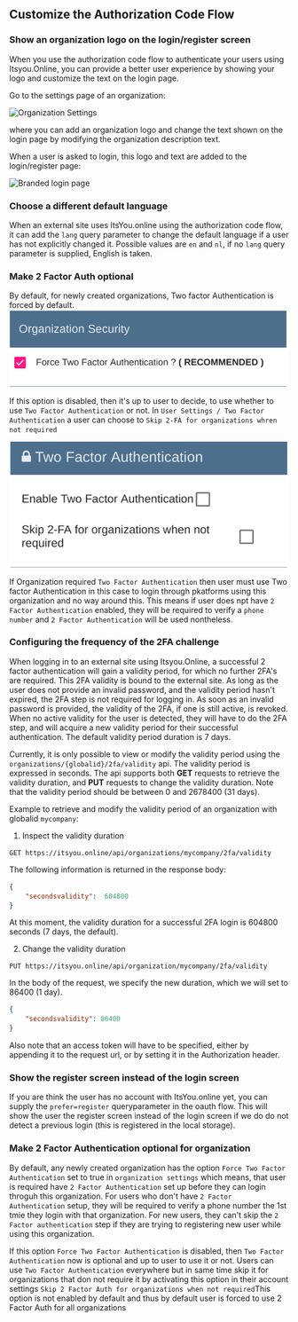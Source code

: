 ## Customize the Authorization Code Flow

### Show an organization logo on the login/register screen

When you use the authorization code flow to authenticate your users using Itsyou.Online, you can provide a better user experience by showing your logo and customize the text on the login page.

Go to the settings page of an organization:

![Organization Settings](OrganizationSettingsTab.png)

where you can add an organization logo and change the text shown on the login page by modifying the organization description text.

When a user is asked to login, this logo and text are added to the login/register page:

![Branded login page](BrandedLoginPage.png)


### Choose a different default language

When an external site uses ItsYou.online using the authorization code flow, it can add the `lang` query parameter to change the default language if a user has not explicitly changed it. Possible values are `en` and `nl`, if no `lang` query parameter is supplied, English is taken.


### Make 2 Factor Auth optional 

By default, for newly created organizations,
Two factor Authentication is forced by default.
![](./2faoptional.png)

If this option is disabled, then it's up to user to decide, to use whether to use `Two Factor Authentication` or not.
In `User Settings / Two Factor Authentication` a user can choose to `Skip 2-FA for organizations whren not required`

![](user2fa.png)

If Organization required `Two Factor Authentication` then user must use Two factor Authentication in this case to login through pkatforms using this organization and no way around this.
This means if user does npt have `2 Factor Authentication` enabled, they will be required to verify a `phone number` and `2 Factor Authentication` will be used nontheless.


### Configuring the frequency of the 2FA challenge


When logging in to an external site using Itsyou.Online, a successful 2 factor authentication will gain a validity period, for which no further 2FA's are required. This 2FA validity is bound to the external site. As long as the user does not provide an invalid password, and the validity period hasn't expired, the 2FA step is not required for logging in. As soon as an invalid password is provided, the validity of the 2FA, if one is still active, is revoked. When no active validity for the user is detected, they will have to do the 2FA step, and will acquire a new validity period for their successful authentication. The default validity period duration is 7 days.

Currently, it is only possible to view or modify the validity period using the `organizations/{globalid}/2fa/validity` api. The validity period is expressed in seconds. The api supports both **GET** requests to retrieve the validity duration, and **PUT** requests to change the validity duration. Note that the validity period should be between 0 and 2678400 (31 days).

Example to retrieve and modify the validity period of an organization with globalid `mycompany`:

1. Inspect the validity duration
```
GET https://itsyou.online/api/organizations/mycompany/2fa/validity
```
The following information is returned in the response body:
```json
{
    "secondsvalidity":  604800
}
```
At this moment, the validity duration for a successful 2FA login is 604800 seconds (7 days, the default).

2. Change the validity duration
```
PUT https://itsyou.online/api/organization/mycompany/2fa/validity
```
In the body of the request, we specify the new duration, which we will set to 86400 (1 day).
```json
{
    "secondsvalidity": 86400
}
```
Also note that an access token will have to be specified, either by appending it to the request url, or by setting it in the Authorization header.

### Show the register screen instead of the login screen

If you are think the user has no account with ItsYou.online yet, you can supply the `prefer=register` queryparameter in the oauth flow. This will show the user the register screen instead of the login screen if we do do not detect a previous login (this is registered in the local storage).

### Make 2 Factor Authentication optional for organization

By default, any newly created organization has the option 
`Force Two Factor Authentication` set to true in `organization settings`
which means, that user is required have `2 Factor Authentication` set up 
before they can login throguh this organization.
For users who don't have `2 Factor Authentication` setup, they will be required to verify a phone number the 1st tmie they login with that organization.
For new users, they can't skip the `2 Factor authentication` step if they are trying to registering new user while using this organization.

If this option `Force Two Factor Authentication` is disabled, then `Two Factor Authentication` now is optional and up to user to use it or not.
Users can use `Two Factor Authentication` everywhere but in same time skip it for organizations that don not require it by activating this option in their account settings
`Skip 2 Factor Auth for organizations when not required`This option is not enabled by default and thus by default user is forced to use 2 Factor Auth for all organizations


